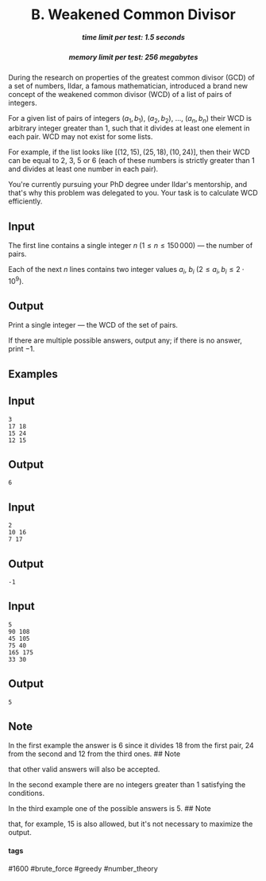 <h1 style='text-align: center;'> B. Weakened Common Divisor</h1>

<h5 style='text-align: center;'>time limit per test: 1.5 seconds</h5>
<h5 style='text-align: center;'>memory limit per test: 256 megabytes</h5>

During the research on properties of the greatest common divisor (GCD) of a set of numbers, Ildar, a famous mathematician, introduced a brand new concept of the weakened common divisor (WCD) of a list of pairs of integers.

For a given list of pairs of integers $(a_1, b_1)$, $(a_2, b_2)$, ..., $(a_n, b_n)$ their WCD is arbitrary integer greater than $1$, such that it divides at least one element in each pair. WCD may not exist for some lists.

For example, if the list looks like $[(12, 15), (25, 18), (10, 24)]$, then their WCD can be equal to $2$, $3$, $5$ or $6$ (each of these numbers is strictly greater than $1$ and divides at least one number in each pair).

You're currently pursuing your PhD degree under Ildar's mentorship, and that's why this problem was delegated to you. Your task is to calculate WCD efficiently.

## Input

The first line contains a single integer $n$ ($1 \le n \le 150\,000$) — the number of pairs.

Each of the next $n$ lines contains two integer values $a_i$, $b_i$ ($2 \le a_i, b_i \le 2 \cdot 10^9$).

## Output

Print a single integer — the WCD of the set of pairs. 

If there are multiple possible answers, output any; if there is no answer, print $-1$.

## Examples

## Input


```
3  
17 18  
15 24  
12 15  

```
## Output


```
6
```
## Input


```
2  
10 16  
7 17  

```
## Output


```
-1  

```
## Input


```
5  
90 108  
45 105  
75 40  
165 175  
33 30  

```
## Output


```
5  

```
## Note

In the first example the answer is $6$ since it divides $18$ from the first pair, $24$ from the second and $12$ from the third ones. ## Note

 that other valid answers will also be accepted.

In the second example there are no integers greater than $1$ satisfying the conditions.

In the third example one of the possible answers is $5$. ## Note

 that, for example, $15$ is also allowed, but it's not necessary to maximize the output.



#### tags 

#1600 #brute_force #greedy #number_theory 